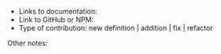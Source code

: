 <!--- # Please remember to use `describe` and `it`in the tests! see https://github.com/flow-typed/flow-typed/blob/main/CONTRIBUTING.md for details. --->

- Links to documentation:
- Link to GitHub or NPM:
- Type of contribution: new definition | addition | fix | refactor

Other notes:


